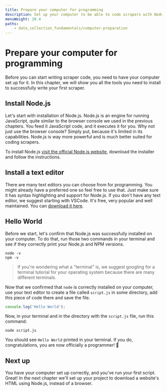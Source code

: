 ```yaml
---
title: Prepare your computer for programming
description: Set up your computer to be able to code scrapers with Node.js and JavaScript. Download Node.js and NPM and run a Hello World script.
menuWeight: 20.4
paths:
    - data_collection_fundamentals/computer-preparation
---
```


# [](#prepare) Prepare your computer for programming

Before you can start writing scraper code, you need to have your computer set up for it. In this chapter, we will show you all the tools you need to install to successfully write your first scraper.

## [](#install-node) Install Node.js

Let's start with installation of Node.js. Node.js is an engine for running JavaScript, quite similar to the browser console we used in the previous chapters. You feed it JavaScript code, and it executes it for you. Why not just use the browser console? Simply put, because it's limited in its capabilities. Node.js is way more powerful and is much better suited for coding scrapers.

To install Node.js [visit the official Node.js website](https://nodejs.org/en/download/), download the installer and follow the instructions.

## [](#install-editor) Install a text editor

There are many text editors you can choose from for programming. You might already have a preferred one so feel free to use that. Just make sure it has syntax highlighting and support for Node.js. If you don't have any text editor, we suggest starting with VSCode. It's free, very popular and well maintained. You can [download it here](https://code.visualstudio.com/download).

## [](#hello-world) Hello World

Before we start, let's confirm that Node.js was successfully installed on your computer. To do that, run those two commands in your terminal and see if they correctly print your Node.js and NPM versions.

```shell
node -v
npm -v
```

> If you're wondering what a "terminal" is, we suggest googling for a terminal tutorial for your operating system because there are many different terminals.

Now that we confirmed that `node` is correctly installed on your computer, use your text editor to create a file called `script.js` in some directory, add this piece of code there and save the file.

```js
console.log('Hello World');
```

Now, in your terminal and in the directory with the `script.js` file, run this command:

```shell
node script.js
```

You should see `Hello World` printed in your terminal. If you do, congratulations, you are now officially a programmer! 🚀

## [](#next) Next up

You have your computer set up correctly, and you've run your first script. Great! In the next chapter we'll set up your project to download a website's HTML using Node.js, instead of a browser.
